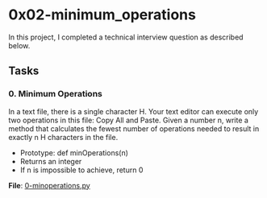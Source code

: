 # 0x02-minimum_operations

In this project, I completed a technical interview question as described below.

## Tasks

### 0. Minimum Operations

In a text file, there is a single character H. Your text editor can execute only two operations in this file: Copy All and Paste. Given a number n, write a method that calculates the fewest number of operations needed to result in exactly n H characters in the file.

- Prototype: def minOperations(n)
- Returns an integer
- If n is impossible to achieve, return 0

**File**: [0-minoperations.py](./0-minoperations.py)
